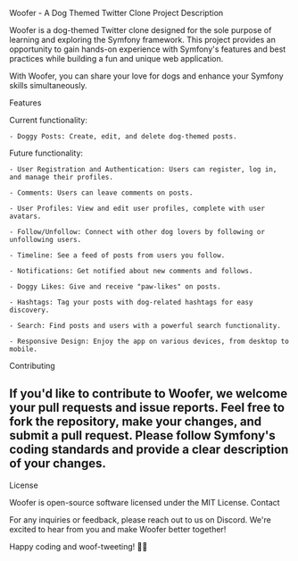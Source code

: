 Woofer - A Dog Themed Twitter Clone
Project Description

Woofer is a dog-themed Twitter clone designed for the sole purpose of learning and exploring the Symfony framework. This project provides an opportunity to gain hands-on experience with Symfony's features and best practices while building a fun and unique web application. 

With Woofer, you can share your love for dogs and enhance your Symfony skills simultaneously.

Features

Current functionality:

    - Doggy Posts: Create, edit, and delete dog-themed posts.

Future functionality:

    - User Registration and Authentication: Users can register, log in, and manage their profiles.
    
    - Comments: Users can leave comments on posts.
    
    - User Profiles: View and edit user profiles, complete with user avatars.
    
    - Follow/Unfollow: Connect with other dog lovers by following or unfollowing users.
    
    - Timeline: See a feed of posts from users you follow.
    
    - Notifications: Get notified about new comments and follows.
    
    - Doggy Likes: Give and receive "paw-likes" on posts.
    
    - Hashtags: Tag your posts with dog-related hashtags for easy discovery.
    
    - Search: Find posts and users with a powerful search functionality.
    
    - Responsive Design: Enjoy the app on various devices, from desktop to mobile.

Contributing

If you'd like to contribute to Woofer, we welcome your pull requests and issue reports. Feel free to fork the repository, make your changes, and submit a pull request. Please follow Symfony's coding standards and provide a clear description of your changes.
-------------------------
License

Woofer is open-source software licensed under the MIT License.
Contact

For any inquiries or feedback, please reach out to us on Discord. We're excited to hear from you and make Woofer better together!

Happy coding and woof-tweeting! 🐶🐾
